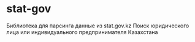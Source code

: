 # stat-gov
Библиотека для парсинга данные из stat.gov.kz Поиск юридического лица или индивидуального предпринимателя Казахстана
